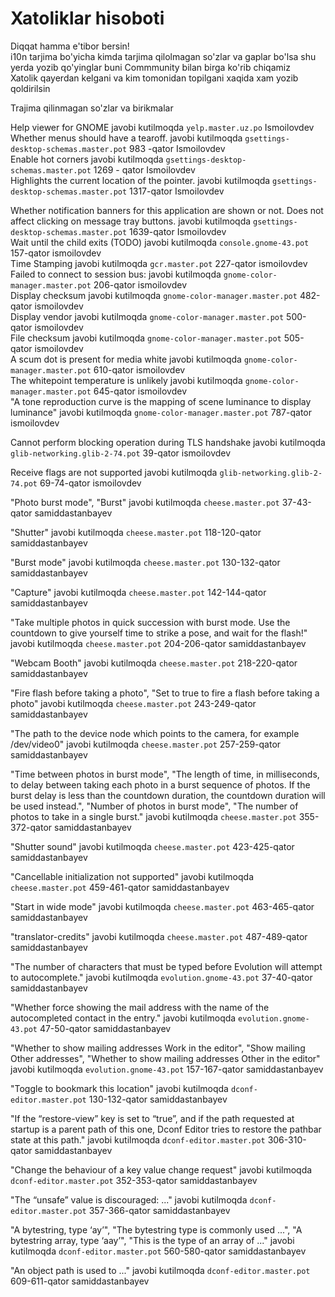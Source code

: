 # Xatoliklar hisoboti
Diqqat hamma e'tibor bersin! <br>
i10n tarjima bo'yicha kimda tarjima qilolmagan so'zlar va gaplar bo'lsa shu yerda yozib qo'yinglar buni Commmunity bilan birga ko'rib chiqamiz <br>
Xatolik qayerdan kelgani va kim tomonidan topilgani xaqida xam yozib qoldirilsin <br>

Trajima qilinmagan so'zlar va birikmalar

Help viewer for GNOME    javobi  kutilmoqda  `yelp.master.uz.po`  Ismoilovdev <br>
Whether menus should have a tearoff. javobi  kutilmoqda `gsettings-desktop-schemas.master.pot` 983 -qator Ismoilovdev<br>
Enable hot corners javobi  kutilmoqda `gsettings-desktop-schemas.master.pot` 1269 - qator Ismoilovdev <br>
Highlights the current location of the pointer. javobi  kutilmoqda `gsettings-desktop-schemas.master.pot` 1317-qator Ismoilovdev<br>

Whether notification banners for this application are shown or not. Does not affect clicking on message tray buttons.  javobi  kutilmoqda `gsettings-desktop-schemas.master.pot` 1639-qator Ismoilovdev<br>
Wait until the child exits (TODO) javobi  kutilmoqda `console.gnome-43.pot` 157-qator ismoilovdev <br>
Time Stamping javobi kutilmoqda `gcr.master.pot` 227-qator ismoilovdev<br>
Failed to connect to session bus: javobi kutilmoqda `gnome-color-manager.master.pot` 206-qator ismoilovdev <br>
Display checksum javobi kutilmoqda `gnome-color-manager.master.pot` 482-qator ismoilovdev <br>
Display vendor javobi kutilmoqda `gnome-color-manager.master.pot` 500-qator ismoilovdev <br>
File checksum javobi kutilmoqda `gnome-color-manager.master.pot` 505-qator ismoilovdev <br>
A scum dot is present for media white javobi kutilmoqda `gnome-color-manager.master.pot` 610-qator ismoilovdev <br>
The whitepoint temperature is unlikely javobi kutilmoqda `gnome-color-manager.master.pot` 645-qator ismoilovdev <br>
"A tone reproduction curve is the mapping of scene luminance to display luminance" javobi kutilmoqda `gnome-color-manager.master.pot` 787-qator ismoilovdev <br>

Cannot perform blocking operation during TLS handshake javobi kutilmoqda `glib-networking.glib-2-74.pot` 39-qator ismoilovdev <br>

Receive flags are not supported javobi kutilmoqda `glib-networking.glib-2-74.pot` 69-74-qator ismoilovdev <br>

"Photo burst mode", "Burst" javobi kutilmoqda `cheese.master.pot` 37-43-qator samiddastanbayev <br>

"Shutter" javobi kutilmoqda `cheese.master.pot` 118-120-qator samiddastanbayev <br>

"Burst mode" javobi kutilmoqda `cheese.master.pot` 130-132-qator samiddastanbayev <br>

"Capture" javobi kutilmoqda `cheese.master.pot` 142-144-qator samiddastanbayev <br>

"Take multiple photos in quick succession with burst mode. Use the countdown to give yourself time to strike a pose, and wait for the flash!" javobi kutilmoqda `cheese.master.pot` 204-206-qator samiddastanbayev <br>

"Webcam Booth" javobi kutilmoqda `cheese.master.pot` 218-220-qator samiddastanbayev <br>

"Fire flash before taking a photo", "Set to true to fire a flash before taking a photo" javobi kutilmoqda `cheese.master.pot` 243-249-qator samiddastanbayev <br>

"The path to the device node which points to the camera, for example /dev/video0" javobi kutilmoqda `cheese.master.pot` 257-259-qator samiddastanbayev <br>

"Time between photos in burst mode", "The length of time, in milliseconds, to delay between taking each photo in a burst sequence of photos. If the burst delay is less than the countdown duration, the countdown duration will be used instead.", "Number of photos in burst mode", "The number of photos to take in a single burst." javobi kutilmoqda `cheese.master.pot` 355-372-qator samiddastanbayev <br>

"Shutter sound" javobi kutilmoqda `cheese.master.pot` 423-425-qator samiddastanbayev <br>

"Cancellable initialization not supported" javobi kutilmoqda `cheese.master.pot` 459-461-qator samiddastanbayev <br>

"Start in wide mode" javobi kutilmoqda `cheese.master.pot` 463-465-qator samiddastanbayev <br>

"translator-credits" javobi kutilmoqda `cheese.master.pot` 487-489-qator samiddastanbayev <br>

"The number of characters that must be typed before Evolution will attempt to autocomplete." javobi kutilmoqda `evolution.gnome-43.pot` 37-40-qator samiddastanbayev <br>

"Whether force showing the mail address with the name of the autocompleted contact in the entry." javobi kutilmoqda `evolution.gnome-43.pot` 47-50-qator samiddastanbayev <br>

"Whether to show mailing addresses Work in the editor", "Show mailing Other addresses", "Whether to show mailing addresses Other in the editor" javobi kutilmoqda `evolution.gnome-43.pot` 157-167-qator samiddastanbayev <br>

"Toggle to bookmark this location" javobi kutilmoqda `dconf-editor.master.pot` 130-132-qator samiddastanbayev <br>

"If the “restore-view” key is set to “true”, and if the path requested at startup is a parent path of this one, Dconf Editor tries to restore the pathbar state at this path." javobi kutilmoqda `dconf-editor.master.pot` 306-310-qator samiddastanbayev <br>

"Change the behaviour of a key value change request" javobi kutilmoqda `dconf-editor.master.pot` 352-353-qator samiddastanbayev <br>

"The “unsafe” value is discouraged: ..." javobi kutilmoqda `dconf-editor.master.pot` 357-366-qator samiddastanbayev <br>

"A bytestring, type ‘ay’", "The bytestring type is commonly used ...", "A bytestring array, type ‘aay’", "This is the type of an array of ..." javobi kutilmoqda `dconf-editor.master.pot` 560-580-qator samiddastanbayev <br>

"An object path is used to ..." javobi kutilmoqda `dconf-editor.master.pot` 609-611-qator samiddastanbayev <br>
